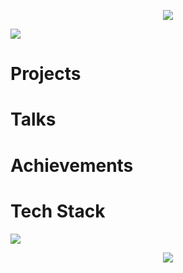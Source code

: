 <p align="center">
  <img src="https://capsule-render.vercel.app/api?type=waving&height=300&color=26bbff&text=ASTRAL%20LABS&fontColor=ffffff"/>
</p>

<img src="https://media.giphy.com/media/v1.Y2lkPTc5MGI3NjExMHM4YTQwdnU4bzlnZG0ydnc0d3hhN3NvbDF6NnV1OGF1eGUxdDY4NyZlcD12MV9naWZzX3NlYXJjaCZjdD1n/ROcSJHrOhhBkc/giphy.gif"/>

<div>
  <h1>Projects</h1>
</div>

<div>
  <h1>Talks</h1>
</div>

<div>
  <h1>Achievements</h1>
</div>

<div>
  <h1>Tech Stack</h1>
  <img src="https://skillicons.dev/icons?i=js,ts,html,css,react,nextjs,redux,tailwind,nodejs,mongodb,postgres,cloudflare,vite,git)"/>
</div>

<p align="center">
  <img src="https://capsule-render.vercel.app/api?type=waving&height=300&color=26bbff&text=END%20OF%20LINE&fontColor=ffffff&section=footer"/>
</p>
